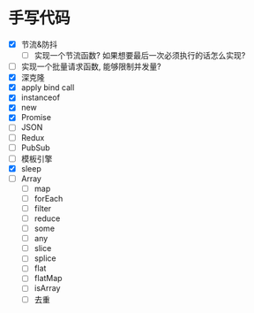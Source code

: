 # 手写代码
- [x] 节流&防抖
  - [ ] 实现一个节流函数? 如果想要最后一次必须执行的话怎么实现?
- [ ] 实现一个批量请求函数, 能够限制并发量?
- [x] 深克隆
- [x] apply bind call
- [x] instanceof
- [x] new
- [x] Promise
- [ ] JSON
- [ ] Redux
- [ ] PubSub
- [ ] 模板引擎
- [x] sleep
- [ ] Array
  - [ ] map
  - [ ] forEach
  - [ ] filter
  - [ ] reduce
  - [ ] some
  - [ ] any
  - [ ] slice
  - [ ] splice
  - [ ] flat
  - [ ] flatMap
  - [ ] isArray
  - [ ] 去重